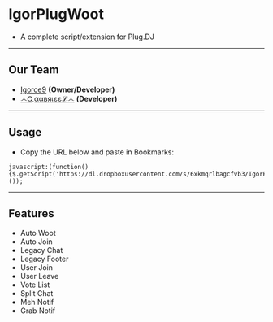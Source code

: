 # IgorPlugWoot
- A complete script/extension for Plug.DJ



-------------
Our Team
---
 - [Igorce9]() __(Owner/Developer)__
 - [෴Ꮹααвяเєєℒ෴]() __(Developer)__

-----------------
Usage
---

* Copy the URL below and paste in Bookmarks:

```
javascript:(function(){$.getScript('https://dl.dropboxusercontent.com/s/6xkmqrlbagcfvb3/IgorPlugWoot.js');}());
```

-----------------
Features
---

- Auto Woot
- Auto Join
- Legacy Chat
- Legacy Footer
- User Join
- User Leave
- Vote List
- Split Chat
- Meh Notif
- Grab Notif
